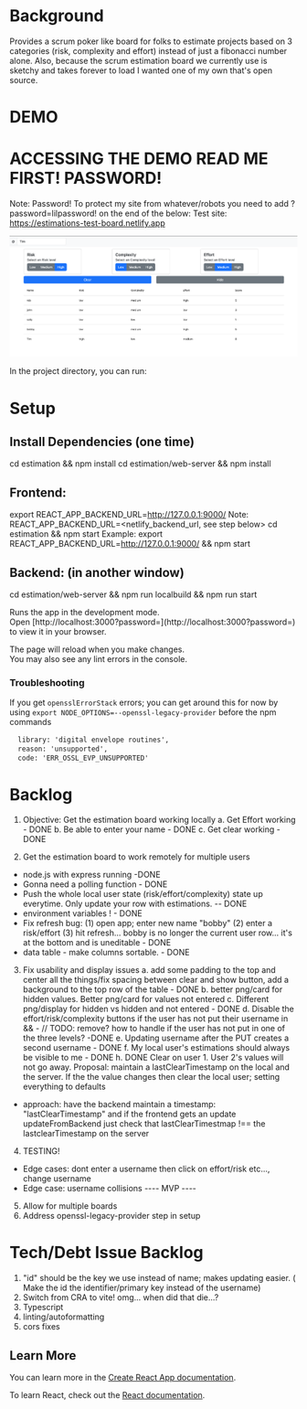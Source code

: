 # Background

Provides a scrum poker like board for folks to estimate projects based on 3 categories (risk, complexity and effort) instead of just a fibonacci number alone. Also, because the scrum estimation board we currently use is sketchy and takes forever to load I wanted one of my own that's open source.

# DEMO 
# ACCESSING THE DEMO READ ME FIRST! PASSWORD!
Note: Password! To protect my site from whatever/robots you need to add ?password=lilpassword! on the end of the below:
Test site: https://estimations-test-board.netlify.app

![Estimation Board](screenshot-1.png)

In the project directory, you can run:

# Setup

## Install Dependencies (one time)
cd estimation && npm install
cd estimation/web-server && npm install

## Frontend:
export REACT_APP_BACKEND_URL=http://127.0.0.1:9000/
Note: REACT_APP_BACKEND_URL=<netlify_backend_url, see step below> 
cd estimation && npm start 
Example: export REACT_APP_BACKEND_URL=http://127.0.0.1:9000/ && npm start 

## Backend: (in another window)
cd estimation/web-server && npm run localbuild && npm run start

Runs the app in the development mode.\
Open [http://localhost:3000?password=<SEE ABOVE>](http://localhost:3000?password=<SEE ABOVE>) to view it in your browser.

The page will reload when you make changes.\
You may also see any lint errors in the console.

### Troubleshooting
If you get `opensslErrorStack` errors; you can get around this for now by using `export NODE_OPTIONS=--openssl-legacy-provider` before the npm commands

```opensslErrorStack: [ 'error:03000086:digital envelope routines::initialization error' ],
  library: 'digital envelope routines',
  reason: 'unsupported',
  code: 'ERR_OSSL_EVP_UNSUPPORTED'
```

# Backlog
1. Objective: Get the estimation board working locally
a. Get Effort working - DONE 
b. Be able to enter your name - DONE
c. Get clear working  - DONE 

2. Get the estimation board to work remotely for multiple users
- node.js with express running -DONE
- Gonna need a polling function - DONE
- Push the whole local user state (risk/effort/complexity) state up everytime. Only update your row with estimations. -- DONE 
- environment variables ! - DONE
- Fix refresh bug: (1) open app; enter new name "bobby" (2) enter a risk/effort (3) hit refresh... bobby is no longer the current user row... it's at the bottom and is uneditable - DONE
- data table - make columns sortable. - DONE

3. Fix usability and display issues
a. add some padding to the top and center all the things/fix spacing between clear and show button, add a background to the top row of the table - DONE
b. better png/card for hidden values. Better png/card for values not entered
c. Different png/display for hidden vs hidden and not entered - DONE
d. Disable the effort/risk/complexity buttons if the user has not put their username in && - // TODO: remove? how to handle if the user has not put in one of the three levels? -DONE
e. Updating username after the PUT creates a second username - DONE
f. My local user's estimations should always be visible to me - DONE
h. DONE Clear on user 1. User 2's values will not go away. Proposal: maintain a lastClearTimestamp on the local and the server. If the the value changes then clear the local user; setting everything to defaults
 - approach: have the backend maintain a timestamp: "lastClearTimestamp" and if the frontend gets an update updateFromBackend just check that 
    lastClearTimestmap !== the lastclearTimestamp on the server

4. TESTING!
- Edge cases: dont enter a username then click on effort/risk etc..., change username
- Edge case: username collisions
---- MVP ----
5. Allow for multiple boards
6. Address openssl-legacy-provider step in setup


# Tech/Debt Issue Backlog
1. "id" should be the key we use instead of name; makes updating easier. ( Make the id the identifier/primary key instead of the username)
2. Switch from CRA to vite! omg... when did that die...?
3. Typescript
4. linting/autoformatting
5. cors fixes


## Learn More

You can learn more in the [Create React App documentation](https://facebook.github.io/create-react-app/docs/getting-started).

To learn React, check out the [React documentation](https://reactjs.org/).